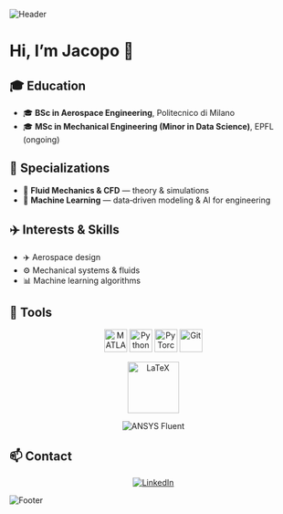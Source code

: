 ![Header](https://capsule-render.vercel.app/api?type=waving&height=200&color=0:B22222,100:3C3C3C&reversal=false&section=footer&descSize=25)

# Hi, I’m Jacopo 👋

## 🎓 Education
- 🎓 **BSc in Aerospace Engineering**, Politecnico di Milano  
- 🎓 **MSc in Mechanical Engineering (Minor in Data Science)**, EPFL (ongoing)

## 🔬 Specializations
- 🌊 **Fluid Mechanics & CFD** — theory & simulations
- 🤖 **Machine Learning** — data‑driven modeling & AI for engineering

## ✈️ Interests & Skills
- ✈️ Aerospace design  
- ⚙️ Mechanical systems & fluids
- 📊 Machine learning algorithms

## 🔧 Tools

<p align="center">
    <!-- First row -->
    <img src="https://cdn.jsdelivr.net/gh/devicons/devicon/icons/matlab/matlab-original.svg" alt="MATLAB" width="40" height="40"/>
    <img src="https://cdn.jsdelivr.net/gh/devicons/devicon/icons/python/python-original.svg" alt="Python" width="40" height="40"/>
    <img src="https://cdn.jsdelivr.net/gh/devicons/devicon/icons/pytorch/pytorch-original.svg" alt="PyTorch" width="40" height="40"/>
    <img src="https://cdn.jsdelivr.net/gh/devicons/devicon/icons/git/git-original.svg" alt="Git" width="40" height="40"/>
</p>
<p align="center">
    <!-- Second row -->
    <img src="https://img.shields.io/badge/-LaTeX-000000?logo=latex&logoColor=white&style=flat-square" alt="LaTeX" width="90"/>
</p>
<p align="center">
    <!-- Third row -->
    <img src="https://img.shields.io/badge/-Ansys%20Fluent-005B9F?logo=ansys&logoColor=white&style=flat-square" alt="ANSYS Fluent"/>
</p>

## 📫 Contact

<p align="center">
  <a href="https://www.linkedin.com/in/jacopo-boscariol-b7023024a" target="_blank">
    <img src="https://img.shields.io/badge/-LinkedIn-0A66C2?logo=linkedin&logoColor=white&style=flat-square" alt="LinkedIn"/>
  </a>
</p>

![Footer](https://capsule-render.vercel.app/api?type=waving&height=200&color=0:B22222,100:3C3C3C&reversal=false&section=header&descSize=25)